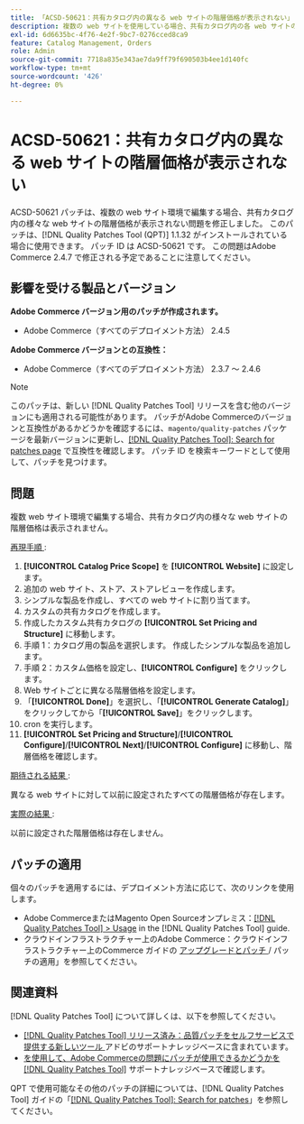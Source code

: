 ```yaml
---
title: 「ACSD-50621：共有カタログ内の異なる web サイトの階層価格が表示されない」
description: 複数の web サイトを使用している場合、共有カタログ内の各 web サイトの階層価格が表示されないというAdobe Commerceの問題を修正するために、ACSD-50621 パッチを適用してください。
exl-id: 6d6635bc-4f76-4e2f-9bc7-0276cced8ca9
feature: Catalog Management, Orders
role: Admin
source-git-commit: 7718a835e343ae7da9ff79f690503b4ee1d140fc
workflow-type: tm+mt
source-wordcount: '426'
ht-degree: 0%

---
```


# ACSD-50621：共有カタログ内の異なる web サイトの階層価格が表示されない

ACSD-50621 パッチは、複数の web サイト環境で編集する場合、共有カタログ内の様々な web サイトの階層価格が表示されない問題を修正しました。 このパッチは、[!DNL Quality Patches Tool (QPT)] 1.1.32 がインストールされている場合に使用できます。 パッチ ID は ACSD-50621 です。 この問題はAdobe Commerce 2.4.7 で修正される予定であることに注意してください。

## 影響を受ける製品とバージョン

**Adobe Commerce バージョン用のパッチが作成されます。**

* Adobe Commerce（すべてのデプロイメント方法） 2.4.5

**Adobe Commerce バージョンとの互換性：**

* Adobe Commerce（すべてのデプロイメント方法） 2.3.7 ～ 2.4.6

>[!NOTE]
>
>このパッチは、新しい [!DNL Quality Patches Tool] リリースを含む他のバージョンにも適用される可能性があります。 パッチがAdobe Commerceのバージョンと互換性があるかどうかを確認するには、`magento/quality-patches` パッケージを最新バージョンに更新し、[[!DNL Quality Patches Tool]: Search for patches page](https://experienceleague.adobe.com/tools/commerce-quality-patches/index.html) で互換性を確認します。 パッチ ID を検索キーワードとして使用して、パッチを見つけます。

## 問題

複数 web サイト環境で編集する場合、共有カタログ内の様々な web サイトの階層価格は表示されません。

<u> 再現手順 </u>:

1. **[!UICONTROL Catalog Price Scope]** を **[!UICONTROL Website]** に設定します。
1. 追加の web サイト、ストア、ストアレビューを作成します。
1. シンプルな製品を作成し、すべての web サイトに割り当てます。
1. カスタムの共有カタログを作成します。
1. 作成したカスタム共有カタログの **[!UICONTROL Set Pricing and Structure]** に移動します。
1. 手順 1：カタログ用の製品を選択します。 作成したシンプルな製品を追加します。
1. 手順 2：カスタム価格を設定し、**[!UICONTROL Configure]** をクリックします。
1. Web サイトごとに異なる階層価格を設定します。
1. 「**[!UICONTROL Done]**」を選択し、「**[!UICONTROL Generate Catalog]**」をクリックしてから「**[!UICONTROL Save]**」をクリックします。
1. cron を実行します。
1. **[!UICONTROL Set Pricing and Structure]**/**[!UICONTROL Configure]**/**[!UICONTROL Next]**/**[!UICONTROL Configure]** に移動し、階層価格を確認します。

<u> 期待される結果 </u>:

異なる web サイトに対して以前に設定されたすべての階層価格が存在します。

<u> 実際の結果 </u>:

以前に設定された階層価格は存在しません。

## パッチの適用

個々のパッチを適用するには、デプロイメント方法に応じて、次のリンクを使用します。

* Adobe CommerceまたはMagento Open Sourceオンプレミス：[[!DNL Quality Patches Tool] > Usage](https://experienceleague.adobe.com/docs/commerce-operations/tools/quality-patches-tool/usage.html) in the [!DNL Quality Patches Tool] guide.
* クラウドインフラストラクチャー上のAdobe Commerce：クラウドインフラストラクチャー上のCommerce ガイドの [ アップグレードとパッチ ](https://experienceleague.adobe.com/docs/commerce-cloud-service/user-guide/develop/upgrade/apply-patches.html)/ パッチの適用」を参照してください。

## 関連資料

[!DNL Quality Patches Tool] について詳しくは、以下を参照してください。

* [[!DNL Quality Patches Tool]  リリース済み：品質パッチをセルフサービスで提供する新しいツール ](/help/announcements/adobe-commerce-announcements/magento-quality-patches-released-new-tool-to-self-serve-quality-patches.md) アドビのサポートナレッジベースに含まれています。
* [ を使用して、Adobe Commerceの問題にパッチが使用できるかどうかを  [!DNL Quality Patches Tool]](/help/support-tools/patches-available-in-qpt-tool/check-patch-for-magento-issue-with-magento-quality-patches.md) サポートナレッジベースで確認します。

QPT で使用可能なその他のパッチの詳細については、[!DNL Quality Patches Tool] ガイドの「[[!DNL Quality Patches Tool]: Search for patches](https://experienceleague.adobe.com/tools/commerce-quality-patches/index.html)」を参照してください。
